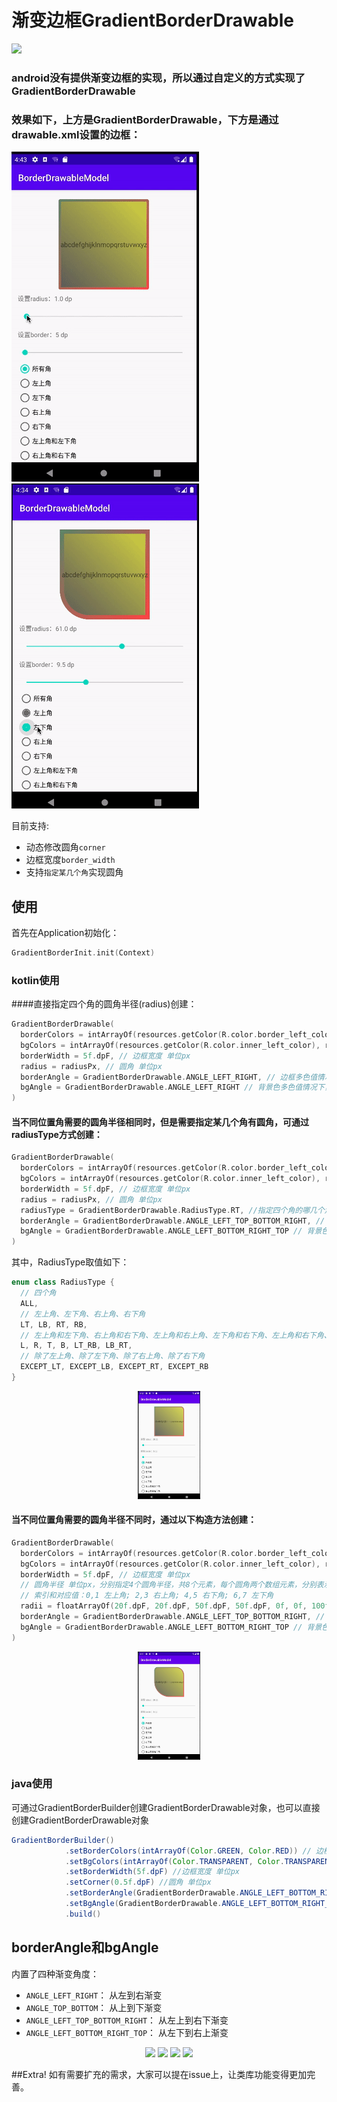 # 渐变边框GradientBorderDrawable

[![](https://jitpack.io/v/gfzy9876/GradientBorderDrawable.svg)](https://jitpack.io/#gfzy9876/GradientBorderDrawable)
### android没有提供渐变边框的实现，所以通过自定义的方式实现了GradientBorderDrawable 
### 效果如下，上方是GradientBorderDrawable，下方是通过drawable.xml设置的边框：
![preview1](previews/preview1.png)
![preview1](previews/preview2.png)

目前支持:
* 动态修改圆角`corner`
* 边框宽度`border_width`
* 支持`指定某几个角`实现圆角

## 使用

首先在Application初始化：
```kotlin
GradientBorderInit.init(Context)
```

### kotlin使用

####直接指定四个角的圆角半径(radius)创建：

```kotlin
GradientBorderDrawable(
  borderColors = intArrayOf(resources.getColor(R.color.border_left_color), resources.getColor(R.color.border_right_color)), // 边框色，支持多色
  bgColors = intArrayOf(resources.getColor(R.color.inner_left_color), resources.getColor(R.color.inner_right_color)),  // 背景色，支持多色
  borderWidth = 5f.dpF, // 边框宽度 单位px
  radius = radiusPx, // 圆角 单位px
  borderAngle = GradientBorderDrawable.ANGLE_LEFT_RIGHT, // 边框多色值情况下，选择渐变方向
  bgAngle = GradientBorderDrawable.ANGLE_LEFT_RIGHT // 背景色多色值情况下，选择渐变方向
)
```

#### 当不同位置角需要的圆角半径相同时，但是需要指定某几个角有圆角，可通过radiusType方式创建：

```kotlin
GradientBorderDrawable(
  borderColors = intArrayOf(resources.getColor(R.color.border_left_color), resources.getColor(R.color.border_right_color)), // 边框色，支持多色
  bgColors = intArrayOf(resources.getColor(R.color.inner_left_color), resources.getColor(R.color.inner_right_color)), // 背景色，支持多色
  borderWidth = 5f.dpF, // 边框宽度 单位px
  radius = radiusPx, // 圆角 单位px
  radiusType = GradientBorderDrawable.RadiusType.RT, //指定四个角的哪几个角有圆角（当需要圆角角度一样时才能使用）
  borderAngle = GradientBorderDrawable.ANGLE_LEFT_TOP_BOTTOM_RIGHT, // 边框多色值情况下，选择渐变方向
  bgAngle = GradientBorderDrawable.ANGLE_LEFT_BOTTOM_RIGHT_TOP // 背景色多色值情况下，选择渐变方向
)
```

其中，RadiusType取值如下：

```kotlin
enum class RadiusType {
  // 四个角
  ALL,
  // 左上角、左下角、右上角、右下角
  LT, LB, RT, RB,
  // 左上角和左下角、右上角和右下角、左上角和右上角、左下角和右下角、左上角和右下角、左下角和右上角
  L, R, T, B, LT_RB, LB_RT,
  // 除了左上角、除了左下角、除了右上角、除了右下角
  EXCEPT_LT, EXCEPT_LB, EXCEPT_RT, EXCEPT_RB
}
```

<div align="center">
<img src="previews/init2.jpg" width="100"/>
</div>



#### 当不同位置角需要的圆角半径不同时，通过以下构造方法创建：

```kotlin
GradientBorderDrawable(
  borderColors = intArrayOf(resources.getColor(R.color.border_left_color), resources.getColor(R.color.border_right_color)), // 边框色，支持多色
  bgColors = intArrayOf(resources.getColor(R.color.inner_left_color), resources.getColor(R.color.inner_right_color)), // 背景色，支持多色
  borderWidth = 5f.dpF, // 边框宽度 单位px
  // 圆角半径 单位px，分别指定4个圆角半径，共8个元素，每个圆角两个数组元素，分别表示x方向圆角半径 和 y方向圆角半径
  // 索引和对应值：0,1 左上角; 2,3 右上角; 4,5 右下角; 6,7 左下角
  radii = floatArrayOf(20f.dpF, 20f.dpF, 50f.dpF, 50f.dpF, 0f, 0f, 100f.dpF, 100f.dpF),
  borderAngle = GradientBorderDrawable.ANGLE_LEFT_TOP_BOTTOM_RIGHT, // 边框多色值情况下，选择渐变方向
  bgAngle = GradientBorderDrawable.ANGLE_LEFT_BOTTOM_RIGHT_TOP // 背景色多色值情况下，选择渐变方向
)
```
<div align="center">
<img src="previews/init3.jpg" width="100"/>
</div>



### java使用
可通过GradientBorderBuilder创建GradientBorderDrawable对象，也可以直接创建GradientBorderDrawable对象

```java
GradientBorderBuilder()
            .setBorderColors(intArrayOf(Color.GREEN, Color.RED)) // 边框色，支持多色
            .setBgColors(intArrayOf(Color.TRANSPARENT, Color.TRANSPARENT)) //背景色，支持多色
            .setBorderWidth(5f.dpF) //边框宽度 单位px
            .setCorner(0.5f.dpF) //圆角 单位px
            .setBorderAngle(GradientBorderDrawable.ANGLE_LEFT_BOTTOM_RIGHT_TOP) //边框多色值情况下，选择渐变方向
            .setBgAngle(GradientBorderDrawable.ANGLE_LEFT_BOTTOM_RIGHT_TOP) // 背景色多色值情况下，选择渐变方向
            .build()
```


## borderAngle和bgAngle
内置了四种渐变角度：
* `ANGLE_LEFT_RIGHT`： 从左到右渐变
* `ANGLE_TOP_BOTTOM`： 从上到下渐变
* `ANGLE_LEFT_TOP_BOTTOM_RIGHT`： 从左上到右下渐变
* `ANGLE_LEFT_BOTTOM_RIGHT_TOP`： 从左下到右上渐变
<div align="center">
<img src="previews/left_right.png" width="200"/>
<img src="previews/top_bottom.png" width="200"/>
<img src="previews/left_top_right_bottom.png" width="200"/>
<img src="previews/left_bottom_right_top.png" width="200"/>
</div>

##Extra!
如有需要扩充的需求，大家可以提在issue上，让类库功能变得更加完善。

